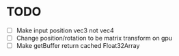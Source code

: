 # TODO

- [ ] Make input position vec3 not vec4
- [ ] Change position/rotation to be matrix transform on gpu
- [ ] Make getBuffer return cached Float32Array
